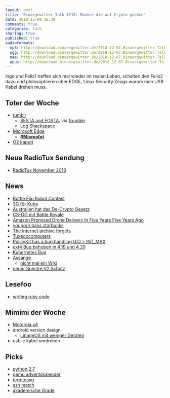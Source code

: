```yaml
---
layout: post
title: "Binärgewitter Talk #218: Männer die auf Crypto gucken"
date: 2018-12-08 16:30
comments: true
categories: talk
sharing: true
published: true
audioformats:
  mp3: http://download.binaergewitter.de/2018-12-07.Binaergewitter.Talk.208.mp3
  ogg: http://download.binaergewitter.de/2018-12-07.Binaergewitter.Talk.208.ogg
  m4a: http://download.binaergewitter.de/2018-12-07.Binaergewitter.Talk.208.m4a
  opus: http://download.binaergewitter.de/2018-12-07.Binaergewitter.Talk.208.opus
---
```

Ingo und Felix1 treffen sich mal wieder im realen Leben, schalten den Felix2 dazu und philosophieren über EDGE, Linux Security Zeugs warum man USB Kabel drehen
muss.


## Toter der Woche
- [tumblr](https://www.washingtonpost.com/business/2018/12/04/tumblrs-nudity-crackdown-means-pornography-will-be-harder-find-its-platform-than-nazi-propaganda/)
  * [ SESTA and FOSTA.](https://twitter.com/CookieCyboid/status/1070751515823013889) via [frumble](https://chaos.social/@frumble)
  * [Log Shackspace](https://log.shackspace.de/)
- [Microsoft Edge](http://www.linux-magazin.de/news/microsoft-nutzt-chromium-fuer-seinen-edge-browser/)
   * [**#Microsfot**](https://twitter.com/makefoo/status/1070796547913367553)
- [O2 kaputt](https://www.theregister.co.uk/2018/12/07/o2_crash_lessons_comment/)

## Neue RadioTux Sendung
- [RadioTux November 2018](https://www.radiotux.de/index.php?/archives/8046-RadioTux-Sendung-November-2018.html)


## News
- [Bottle Flip Robot Contest](https://www.heise.de/make/meldung/Robocon-Japan-Roboter-pefektionieren-den-Bottle-Flip-4237605.html)
- [3G für Kuba](https://www.heise.de/newsticker/meldung/Kuba-schaltet-3G-Mobilfunk-dauerhaft-frei-4244891.html)
- [Australien hat das De-Crypto Gesetz](https://www.theregister.co.uk/2018/12/07/australias_crypto_legislation/)
- [CS-GO mit Battle Royale](https://arstechnica.com/gaming/2018/12/counter-strike-go-becomes-f2p-adds-a-shrunken-battle-royale-mode/)
- [Amazon Promised Drone Delivery In Five Years Five Years Ago](https://news.slashdot.org/story/18/12/05/001241/amazon-promised-drone-delivery-in-five-years-five-years-ago)
- [youporn bans starbucks](https://www.buzzfeednews.com/article/tanyachen/youporn-bans-starbucks)
- [The internet archive forgets](https://gizmodo.com/when-the-internet-archive-forgets-1830462131)
- [Tuxedocomputers](https://www.tuxedocomputers.com/de/Linux-Hardware/Linux-Notebooks/Mobile.tuxedo)
- [PolicyKit has a bug handling UID > INT_MAX](https://lobste.rs/s/uzp2t3/unprivileged_linux_users_with_uid_int_max)
- [ext4 Bug behoben in 4.19 und 4.20](https://www.pro-linux.de/news/1/26574/dateisystemkorruption-in-linux-419-behoben.html)
- [Kubernetes Bug](https://access.redhat.com/security/vulnerabilities/3716411)
- [Assange](https://www.heise.de/newsticker/meldung/Assange-Anwalt-lehnt-Deal-fuer-Ende-von-Botschaftsasyl-ab-4245383.html)
  * [nicht mal ein Wiki](https://twitter.com/notawiki/status/794456289904574464)
- [neuer Spectre V2 Schutz](https://www.heise.de/security/meldung/Linux-Besserer-Spectre-V2-Schutz-jetzt-im-Kernel-kaum-Geschwindigkeitsverlust-4244052.html)

## Lesefoo
- [writing ruby code](https://dev.to/leandrotk_/idiomatic-ruby-writing-beautiful-code-56ef)


## Mimimi der Woche
- [Motorola x4](https://amzn.to/2BZtqIO)
- android version design
  * [LinageOS mit weniger Geräten](https://www.pro-linux.de/news/1/26539/lineageos-unterst%C3%BCtzt-weniger-ger%C3%A4te.html)
- usb-c kabel umdrehen


## Picks
- [python 2.7](https://pythonclock.org/)
- [gemu adventskalender](https://www.qemu-advent-calendar.org/2018/)
- [termtosvg](https://nbedos.github.io/termtosvg/)
- [ssh match](https://mike.place/2017/ssh-match/)
- [akademische Grade](https://de.wikipedia.org/wiki/Liste_akademischer_Grade_\(Deutschland\))
